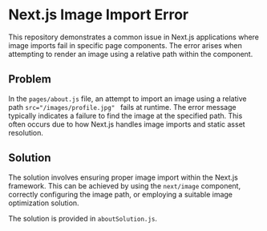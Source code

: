 # Next.js Image Import Error

This repository demonstrates a common issue in Next.js applications where image imports fail in specific page components. The error arises when attempting to render an image using a relative path within the component.

## Problem

In the `pages/about.js` file, an attempt to import an image using a relative path `src="/images/profile.jpg" ` fails at runtime. The error message typically indicates a failure to find the image at the specified path. This often occurs due to how Next.js handles image imports and static asset resolution.

## Solution

The solution involves ensuring proper image import within the Next.js framework.  This can be achieved by using the `next/image` component, correctly configuring the image path, or employing a suitable image optimization solution.

The solution is provided in `aboutSolution.js`.